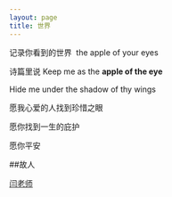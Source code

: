 ```yaml
---
layout: page
title: 世界
---
```


记录你看到的世界  the apple of your eyes 

诗篇里说 Keep me as the **apple of the eye**

Hide me under the shadow of thy wings

愿我心爱的人找到珍惜之眼 

愿你找到一生的庇护

愿你平安



##故人

[闫老师](http://urbem.org/)
